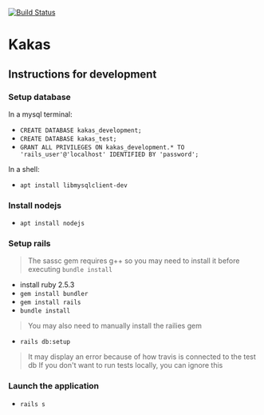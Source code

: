 [![Build Status](https://travis-ci.org/kir-dev/kakas.svg?branch=master)](https://travis-ci.org/kir-dev/kakas)

# Kakas

## Instructions for development

### Setup database
In a mysql terminal:

* `CREATE DATABASE kakas_development;`
* `CREATE DATABASE kakas_test;`
* `GRANT ALL PRIVILEGES ON kakas_development.* TO 'rails_user'@'localhost' IDENTIFIED BY 'password';`

In a shell:
* `apt install libmysqlclient-dev`

### Install nodejs
* `apt install nodejs`

### Setup rails

> The sassc gem requires g++ so you may need to install it before executing `bundle install`

* install ruby 2.5.3
* `gem install bundler`
* `gem install rails`
* `bundle install`

> You may also need to manually install the railies gem

* `rails db:setup`

> It may display an error because of how travis is connected to the test db
> If you don't want to run tests locally, you can ignore this

### Launch the application

* `rails s`
